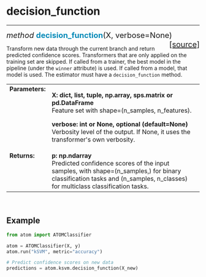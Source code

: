 # decision_function
-------------------

<div style="font-size:20px">
<em>method</em> <strong style="color:#008AB8">decision_function</strong>(X, verbose=None)
<span style="float:right">
<a href="https://github.com/tvdboom/ATOM/blob/master/atom/basepredictor.py#L204">[source]</a>
</span>
</div>

Transform new data through the current branch and return predicted
confidence scores. Transformers that are only applied on the training
set are skipped. If called from a trainer, the best model in the
pipeline (under the `winner` attribute) is used. If called from a
model, that model is used. The estimator must have a `decision_function`
method.

<table style="font-size:16px">
<tr>
<td width="20%" class="td_title" style="vertical-align:top"><strong>Parameters:</strong></td>
<td width="80%" class="td_params">
<p>
<strong>X: dict, list, tuple, np.array, sps.matrix or pd.DataFrame</strong><br>
Feature set with shape=(n_samples, n_features).
</p>
<p>
<strong>verbose: int or None, optional (default=None)</strong><br>
Verbosity level of the output. If None, it uses the transformer's own verbosity.
</p>
</td>
</tr>
<tr>
<td width="20%" class="td_title" style="vertical-align:top"><strong>Returns:</strong></td>
<td width="80%" class="td_params">
<strong>p: np.ndarray</strong><br>
Predicted confidence scores of the input samples, with shape=(n_samples,)
for binary classification tasks and (n_samples, n_classes) for multiclass
classification tasks.
</td>
</tr>
</table>
<br />



## Example

```python
from atom import ATOMClassifier

atom = ATOMClassifier(X, y)
atom.run("kSVM", metric="accuracy")

# Predict confidence scores on new data
predictions = atom.ksvm.decision_function(X_new)
```